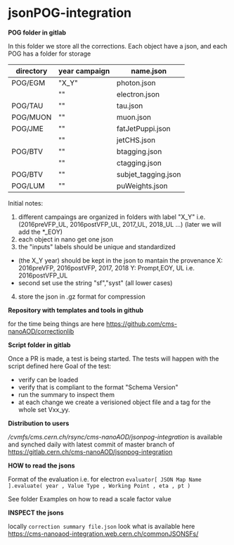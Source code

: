 # jsonPOG-integration
 

**POG folder in gitlab**

In this folder we store all the corrections.
Each object have a json, and each POG has a folder for storage

| directory  | year campaign | name.json |
| ---------- | --------------| ----------|
| POG/EGM  | "X_Y"  | photon.json |
|          |  "" | electron.json |
| POG/TAU  |  "" | tau.json |
| POG/MUON |  "" | muon.json |
| POG/JME  |  "" | fatJetPuppi.json |
|          |  "" | jetCHS.json |
| POG/BTV  |  "" | btagging.json |
|          |  "" | ctagging.json |
| POG/BTV  |  "" | subjet_tagging.json |
| POG/LUM  |  "" | puWeights.json | 

Initial notes: 
1. different campaings are organized in folders with label "X_Y" i.e. (2016preVFP_UL, 2016postVFP_UL, 2017_UL, 2018_UL ...) (later we will add the *_EOY)
2. each object in nano get one json
3. the "inputs" labels should be unique and standardized
- (the X_Y year) should be kept in the json to mantain the provenance
    X: 2016preVFP, 2016postVFP, 2017, 2018
    Y: Prompt,EOY, UL
    i.e. 2016postVFP_UL
- second set use the string "sf","syst" (all lower cases)
4. store the json in .gz format for compression


**Repository with templates and tools in github**

for the time being things are here
https://github.com/cms-nanoAOD/correctionlib


**Script folder in gitlab**

Once a PR is made, a test is being started.
The tests will happen with the script defined here
Goal of the test:
* verify can be loaded
* verify that is compliant to the format "Schema Version" 
* run the summary to inspect them 
* at each change we create a verisioned object file and a tag for the whole set Vxx_yy.

**Distribution to users**


_/cvmfs/cms.cern.ch/rsync/cms-nanoAOD/jsonpog-integration_
is available and synched daily with latest commit of master branch of https://gitlab.cern.ch/cms-nanoAOD/jsonpog-integration


**HOW to read the jsons**

Format of the evaluation i.e. for electron
`evaluator[ JSON Map Name ].evaluate( year , Value Type , Working Point , eta , pt )`

See folder Examples on how to read a scale factor value


**INSPECT the jsons**

locally `correction summary file.json`
look what is available here https://cms-nanoaod-integration.web.cern.ch/commonJSONSFs/

